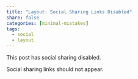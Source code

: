 ```yaml
---
title: "Layout: Social Sharing Links Disabled"
share: false
categories: [minimal-mistakes]
tags:
  - social
  - layout
---
```


This post has social sharing disabled.

Social sharing links should not appear.
